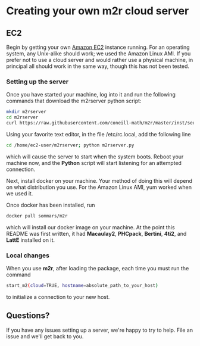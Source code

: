 Creating your own **m2r** cloud server
======================================

EC2
---

Begin by getting your own [Amazon EC2](https://aws.amazon.com/ec2/) instance running. For an operating system, any Unix-alike should work; we used the Amazon Linux AMI. If you prefer not to use a cloud server and would rather use a physical machine, in principal all should work in the same way, though this has not been tested.

### Setting up the server

Once you have started your machine, log into it and run the following commands that download the m2rserver python script:

``` bash
mkdir m2rserver
cd m2rserver
curl https://raw.githubusercontent.com/coneill-math/m2r/master/inst/server/m2rserver.py > m2rserver.py
```

Using your favorite text editor, in the file /etc/rc.local, add the following line

``` bash
cd /home/ec2-user/m2rserver; python m2rserver.py
```

which will cause the server to start when the system boots. Reboot your machine now, and the **Python** script will start listening for an attempted connection.

Next, install docker on your machine. Your method of doing this will depend on what distribution you use. For the Amazon Linux AMI, yum worked when we used it.

Once docker has been installed, run

``` bash
docker pull sommars/m2r
```

which will install our docker image on your machine. At the point this README was first written, it had **Macaulay2**, **PHCpack**, **Bertini**, **4ti2**, and **LattE** installed on it.

### Local changes

When you use **m2r**, after loading the package, each time you must run the command

``` bash
start_m2(cloud=TRUE, hostname=absolute_path_to_your_host)
```

to initialize a connection to your new host.

Questions?
----------

If you have any issues setting up a server, we're happy to try to help. File an issue and we'll get back to you.
